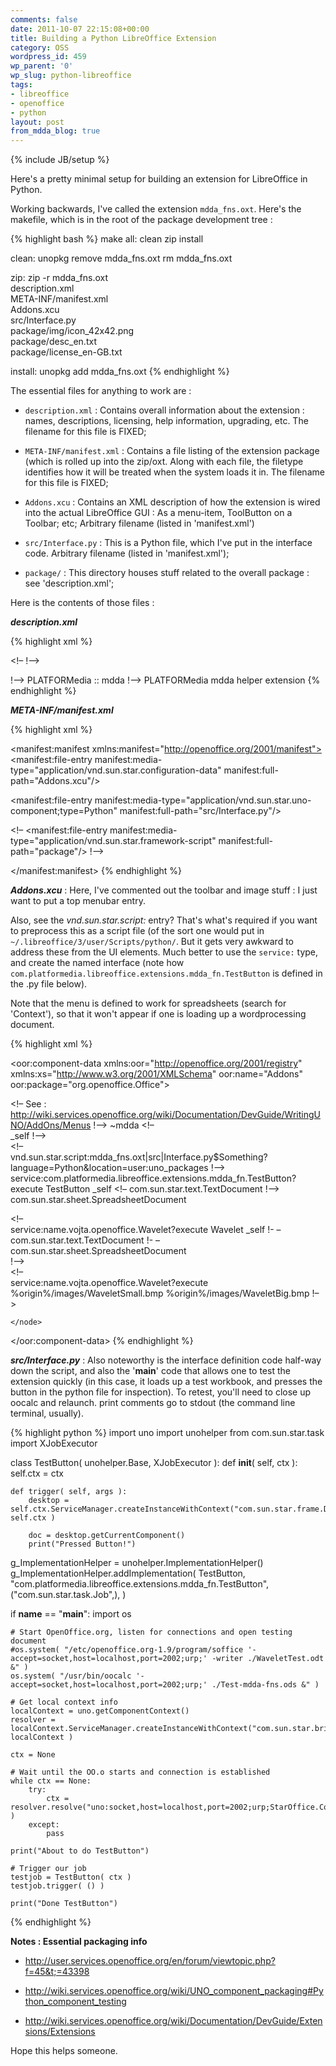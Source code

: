 ```yaml
---
comments: false
date: 2011-10-07 22:15:08+00:00
title: Building a Python LibreOffice Extension
category: OSS
wordpress_id: 459
wp_parent: '0'
wp_slug: python-libreoffice
tags:
- libreoffice
- openoffice
- python
layout: post
from_mdda_blog: true
---
```

{% include JB/setup %}


Here's a pretty minimal setup for building an extension for LibreOffice in Python.  

Working backwards, I've called the extension `mdda_fns.oxt`.  Here's the makefile, which is in the root of the package development tree :

{% highlight bash %}
make
all:	clean zip install

clean:
	unopkg remove mdda_fns.oxt
	rm mdda_fns.oxt
	
zip:
	zip -r mdda_fns.oxt \
		description.xml \
		META-INF/manifest.xml \
		Addons.xcu \
		src/Interface.py \
		package/img/icon_42x42.png \
		package/desc_en.txt \
		package/license_en-GB.txt 

install:
	unopkg add mdda_fns.oxt
{% endhighlight %}


The essential files for anything to work are : 
	
  * `description.xml` : Contains overall information about the extension : names, descriptions, licensing, help information, upgrading, etc.  The filename for this file is FIXED;

	
  * `META-INF/manifest.xml` : Contains a file listing of the extension package (which is rolled up into the zip/oxt.  Along with each file, the filetype identifies how it will be treated when the system loads it in.    The filename for this file is FIXED;

	
  * `Addons.xcu` : Contains an XML description of how the extension is wired into the actual LibreOffice GUI : As a menu-item, ToolButton on a Toolbar; etc;  Arbitrary filename (listed in 'manifest.xml')

	
  * `src/Interface.py` : This is a Python file, which I've put in the interface code. Arbitrary filename (listed in 'manifest.xml');

	
  * `package/` : This directory houses stuff related to the overall package : see 'description.xml';



Here is the contents of those files : 
  
  

**_description.xml_**

{% highlight xml %}
<?xml version="1.0" encoding="UTF-8"?>
<description xmlns="http://openoffice.org/extensions/description/2006" 
xmlns:d="http://openoffice.org/extensions/description/2006"
xmlns:xlink="http://www.w3.org/1999/xlink">
 
  <version value="1.0" />   
 
  <identifier value="com.platformedia.libreoffice.extensions.mdda_fn" />
 
<!–  <platform value="windows_x86,solaris_sparc" />  !–>
  <platform value="all" />
 
  <dependencies>
    <OpenOffice.org-minimal-version value="3.3" d:name="OpenOffice.org 3.3"/>
  </dependencies>
 
  <update-information>
    <src xlink:href="http://extensions.openoffice.org/testarea/desktop/license/update/lic3.update.xml" />
  </update-information>
  
  <registration>
<!–  
   <simple-license accept-by="admin" suppress-on-update="true" >
     <license-text xlink:href="package/license_en-GB.txt" lang="en-GB" />
   </simple-license>
!–>
  </registration>
  <publisher>
<!–  
   <name xlink:href="http://extensions.openoffice.org/testarea/desktop/publisher/publisher_en.html" lang="en">PLATFORMedia :: mdda</name>
!–>
    <name xlink:href="http://platformedia.com/" lang="en">PLATFORMedia</name>
  </publisher>
 
  <release-notes>
    <src xlink:href="http://extensions.openoffice.org/testarea/desktop/publisher/release-notes_en.txt" lang="en" />
  </release-notes>
 
  <display-name>
    <name lang="en">mdda helper extension</name>
  </display-name>
 
  <icon>
    <default xlink:href="package/img/icon_42x42.png" />
    <high-contrast xlink:href="package/img/icon_42x42.png" />
  </icon>
 
  <extension-description>
    <src xlink:href="package/desc_en.txt" lang="en" />
  </extension-description>
 
</description>
{% endhighlight %}

**_META-INF/manifest.xml_**

{% highlight xml %}
<?xml version="1.0" encoding="UTF-8"?>
<!DOCTYPE manifest:manifest PUBLIC "-//OpenOffice.org//DTD Manifest 1.0//EN" "Manifest.dtd">
<manifest:manifest xmlns:manifest="http://openoffice.org/2001/manifest">
  <manifest:file-entry manifest:media-type="application/vnd.sun.star.configuration-data" 
                      manifest:full-path="Addons.xcu"/>                     
                       
  <manifest:file-entry manifest:media-type="application/vnd.sun.star.uno-component;type=Python" 
                      manifest:full-path="src/Interface.py"/>
  
<!–
 <manifest:file-entry manifest:media-type="application/vnd.sun.star.framework-script" 
                      manifest:full-path="package"/>
!–>

</manifest:manifest>
{% endhighlight %}

**_Addons.xcu_** : Here, I've commented out the toolbar and image stuff : I just want to put a top menubar entry.

Also, see the _vnd.sun.star.script:_ entry?  That's what's required if you want to preprocess this as a script file (of the sort one would put in `~/.libreoffice/3/user/Scripts/python/`.  But it gets very awkward to address these from the UI elements.  Much better to use the `service:` type, and create the named interface (note how `com.platformedia.libreoffice.extensions.mdda_fn.TestButton` is defined in the .py file below).

Note that the menu is defined to work for spreadsheets (search for 'Context'), so that it won't appear if one is loading up a wordprocessing document.


{% highlight xml %}
<?xml version="1.0" encoding="UTF-8"?>
<oor:component-data xmlns:oor="http://openoffice.org/2001/registry"
                   xmlns:xs="http://www.w3.org/2001/XMLSchema" oor:name="Addons"
                   oor:package="org.openoffice.Office">
 
<!– See : http://wiki.services.openoffice.org/wiki/Documentation/DevGuide/WritingUNO/AddOns/Menus !–>
    <node oor:name="AddonUI">
        <node oor:name="OfficeMenuBar">
            <node oor:name="com.platformedia.libreoffice.extensions.mdda_fn" oor:op="replace">
                <prop oor:name="Title" oor:type="xs:string">
                    <value/>
                    <value xml:lang="en-US">~mdda</value>
                </prop>
<!–                
               <prop oor:name="Target" oor:type="xs:string">
                   <value>_self</value>
               </prop>
               <prop oor:name="ImageIdentifier" oor:type="xs:string">
                   <value/>
               </prop>
!–>                
                <node oor:name="Submenu">
                    <node oor:name="m1" oor:op="replace">
                        <prop oor:name="URL" oor:type="xs:string">
<!–                        
<value>vnd.sun.star.script:mdda_fns.oxt|src|Interface.py$Something?language=Python&amp;location=user:uno_packages</value>
!–>                            
<value>service:com.platformedia.libreoffice.extensions.mdda_fn.TestButton?execute</value>
                        </prop>
                        <prop oor:name="Title" oor:type="xs:string">
                            <value/>
                            <value xml:lang="en-US">TestButton</value>
                        </prop>
                        <prop oor:name="Target" oor:type="xs:string">
                            <value>_self</value>
                        </prop>
                        <prop oor:name="Context" oor:type="xs:string">
<!–
                           <value>com.sun.star.text.TextDocument</value>
!–>                            
                            <value>com.sun.star.sheet.SpreadsheetDocument</value>
                        </prop>
                    </node>
                </node>
            </node>
        </node>
    
<!–    
       <node oor:name="OfficeToolBar">
           <node oor:name="name.vojta.openoffice.Wavelet" oor:op="replace">
               <node oor:name="m1" oor:op="replace">
                   <prop oor:name="URL" oor:type="xs:string">
                       <value>service:name.vojta.openoffice.Wavelet?execute</value>
                   </prop>
                   <prop oor:name="ImageIdentifier" oor:type="xs:string">
                       <value/>
                   </prop>
                   <prop oor:name="Title" oor:type="xs:string">
                       <value/>
                       <value xml:lang="en-US">Wavelet</value>
                   </prop>
                   <prop oor:name="Target" oor:type="xs:string">
                       <value>_self</value>
                   </prop>
                   <prop oor:name="Context" oor:type="xs:string">
!- –                    
                      <value>com.sun.star.text.TextDocument</value>
!- –                       
                      <value>com.sun.star.sheet.SpreadsheetDocument</value>
                   </prop>
               </node>
           </node>
       </node>        
!–>                       
<!–    
       <node oor:name="Images">
           <node oor:name="name.vojta.openoffice.Wavelet.image1" oor:op="replace">
               <prop oor:name="URL">
                   <value>service:name.vojta.openoffice.Wavelet?execute</value>
               </prop>
               <node oor:name="UserDefinedImages">
                   <prop oor:name="ImageSmallURL" oor:type="xs:string">
                       <value>%origin%/images/WaveletSmall.bmp</value>
                   </prop>
                   <prop oor:name="ImageBigURL" oor:type="xs:string">
                       <value>%origin%/images/WaveletBig.bmp</value>
                   </prop>
               </node>
           </node>
       </node>
!–>                       
        
    </node>
 </oor:component-data>
{% endhighlight %}

**_src/Interface.py_** : Also noteworthy is the interface definition code half-way down the script, and also the '__main__' code that allows one to test the extension quickly (in this case, it loads up a test workbook, and presses the button in the python file for inspection).  To retest, you'll need to close up oocalc and relaunch.  print comments go to stdout (the command line terminal, usually).

{% highlight python %}
import uno
import unohelper
from com.sun.star.task import XJobExecutor

class TestButton( unohelper.Base, XJobExecutor ):
    def __init__( self, ctx ):
        self.ctx = ctx
 
    def trigger( self, args ):
        desktop = self.ctx.ServiceManager.createInstanceWithContext("com.sun.star.frame.Desktop", self.ctx )
 
        doc = desktop.getCurrentComponent()
        print("Pressed Button!")
        
g_ImplementationHelper = unohelper.ImplementationHelper()
g_ImplementationHelper.addImplementation(
    TestButton,
    "com.platformedia.libreoffice.extensions.mdda_fn.TestButton",
    ("com.sun.star.task.Job",),
)


if __name__ == "__main__":
    import os
 
    # Start OpenOffice.org, listen for connections and open testing document
    #os.system( "/etc/openoffice.org-1.9/program/soffice '-accept=socket,host=localhost,port=2002;urp;' -writer ./WaveletTest.odt &" )
    os.system( "/usr/bin/oocalc '-accept=socket,host=localhost,port=2002;urp;' ./Test-mdda-fns.ods &" )
 
    # Get local context info
    localContext = uno.getComponentContext()
    resolver = localContext.ServiceManager.createInstanceWithContext("com.sun.star.bridge.UnoUrlResolver", localContext )
 
    ctx = None
 
    # Wait until the OO.o starts and connection is established
    while ctx == None:
        try:
            ctx = resolver.resolve("uno:socket,host=localhost,port=2002;urp;StarOffice.ComponentContext" )
        except:
            pass
 
    print("About to do TestButton")
 
    # Trigger our job
    testjob = TestButton( ctx )
    testjob.trigger( () )

    print("Done TestButton")
{% endhighlight %}


**Notes :  Essential packaging info**

  * http://user.services.openoffice.org/en/forum/viewtopic.php?f=45&t;=43398	
	
  * http://wiki.services.openoffice.org/wiki/UNO_component_packaging#Python_component_testing
	
  * http://wiki.services.openoffice.org/wiki/Documentation/DevGuide/Extensions/Extensions


Hope this helps someone.

